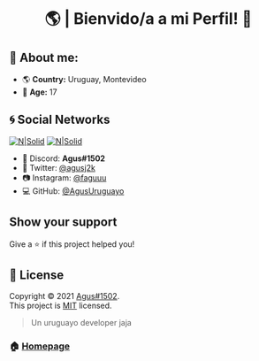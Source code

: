 <h1 align="center">🌎 | Bienvido/a a mi Perfil! 👋</h1>

## 🔎 About me:

* 🌎 **Country:** Uruguay, Montevideo
* 🎉 **Age:** 17

## 🌀 Social Networks

[![N|Solid](https://cdn.discordapp.com/attachments/812719955417366550/835618183452295238/TWITTITITITI.png)](https://discord.gg/bairesrp) [![N|Solid](https://cdn.discordapp.com/attachments/812719955417366550/835611377758502952/Instagram.png)](https://discord.gg/bairesrp) 

* 📀 Discord: **Agus#1502**
* 🐤 Twitter: [@agusj2k](https://twitter.com/agusj2k)
* 📷 Instagram: [@faguuu](https://instagram.com/faguuu)
* 💻 GitHub: [@AgusUruguayo](https://github.com/AgusUruguayo)


## Show your support

Give a ⭐️ if this project helped you!

## 📝 License

Copyright © 2021 [Agus#1502](https://github.com/AgusUruguayo).<br />
This project is [MIT](https://github.com/kefranabg/readme-md-generator/blob/master/LICENSE) licensed.

> Un uruguayo developer jaja

### 🏠 [Homepage](https://bairesrp.net/)
